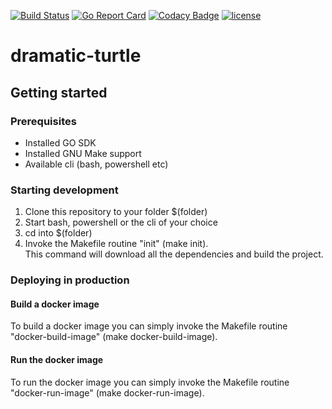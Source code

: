 [![Build Status](https://travis-ci.org/HeikoAlexanderWeber/dramatic-turtle.svg?branch=master)](https://travis-ci.org/HeikoAlexanderWeber/dramatic-turtle)
[![Go Report Card](https://goreportcard.com/badge/github.com/HeikoAlexanderWeber/dramatic-turtle)](https://goreportcard.com/report/github.com/HeikoAlexanderWeber/dramatic-turtle)
[![Codacy Badge](https://api.codacy.com/project/badge/Grade/ce8860f62a4347c296f047b8ceec26a5)](https://www.codacy.com/project/HeikoAlexanderWeber/dramatic-turtle/dashboard?utm_source=github.com&amp;utm_medium=referral&amp;utm_content=HeikoAlexanderWeber/dramatic-turtle&amp;utm_campaign=Badge_Grade_Dashboard)
[![license](https://img.shields.io/badge/LICENSE-GPL%203.0-brightgreen.svg)](https://github.com/HeikoAlexanderWeber/dramatic-turtle/blob/master/LICENSE)
# dramatic-turtle

## Getting started

### Prerequisites

* Installed GO SDK
* Installed GNU Make support
* Available cli (bash, powershell etc)

### Starting development

1. Clone this repository to your folder $(folder)
1. Start bash, powershell or the cli of your choice
1. cd into $(folder)
1. Invoke the Makefile routine "init" (make init). </br> This command will download all the dependencies and build the project.

### Deploying in production

#### Build a docker image

To build a docker image you can simply invoke the Makefile routine "docker-build-image" (make docker-build-image).

#### Run the docker image

To run the docker image you can simply invoke the Makefile routine "docker-run-image" (make docker-run-image).
